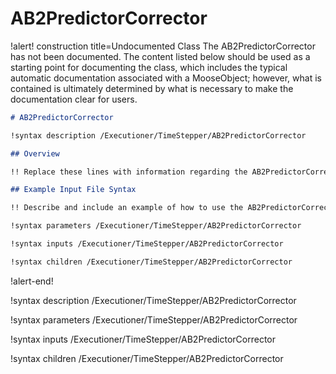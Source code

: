 # AB2PredictorCorrector

!alert! construction title=Undocumented Class
The AB2PredictorCorrector has not been documented. The content listed below should be used as a starting point for
documenting the class, which includes the typical automatic documentation associated with a
MooseObject; however, what is contained is ultimately determined by what is necessary to make the
documentation clear for users.

```markdown
# AB2PredictorCorrector

!syntax description /Executioner/TimeStepper/AB2PredictorCorrector

## Overview

!! Replace these lines with information regarding the AB2PredictorCorrector object.

## Example Input File Syntax

!! Describe and include an example of how to use the AB2PredictorCorrector object.

!syntax parameters /Executioner/TimeStepper/AB2PredictorCorrector

!syntax inputs /Executioner/TimeStepper/AB2PredictorCorrector

!syntax children /Executioner/TimeStepper/AB2PredictorCorrector
```
!alert-end!

!syntax description /Executioner/TimeStepper/AB2PredictorCorrector

!syntax parameters /Executioner/TimeStepper/AB2PredictorCorrector

!syntax inputs /Executioner/TimeStepper/AB2PredictorCorrector

!syntax children /Executioner/TimeStepper/AB2PredictorCorrector
